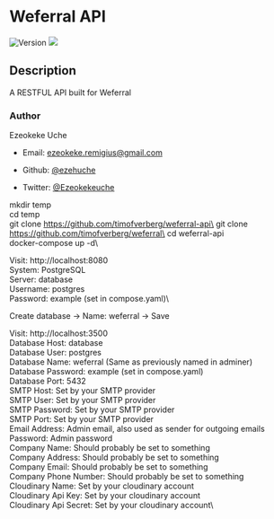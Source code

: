 <h1 >Weferral API</h1>
<p>
  <img alt="Version" src="https://img.shields.io/badge/version-0.0.1-blue.svg?cacheSeconds=2592000" />
  <img src="https://img.shields.io/badge/node-%3E%3D11.8.0-blue.svg" />
</p>

## Description
  A RESTFUL API built for Weferral

### Author
Ezeokeke Uche 
* Email: <ezeokeke.remigius@gmail.com>

* Github: [@ezehuche](https://github.com/ezehuche)
* Twitter: [@Ezeokekeuche](https://twitter.com/Ezeokekeuche)

mkdir temp\
cd temp\
git clone https://github.com/timofverberg/weferral-api\
git clone https://github.com/timofverberg/weferral\
cd weferral-api\
docker-compose up -d\

Visit: http://localhost:8080\
System: PostgreSQL\
Server: database\
Username: postgres\
Password: example (set in compose.yaml)\

Create database -> Name: weferral -> Save

Visit: http://localhost:3500\
Database Host: database\
Database User: postgres\
Database Name: weferral (Same as previously named in adminer)\
Database Password: example (set in compose.yaml)\
Database Port: 5432\
SMTP Host: Set by your SMTP provider\
SMTP User: Set by your SMTP provider\
SMTP Password: Set by your SMTP provider\
SMTP Port: Set by your SMTP provider\
Email Address: Admin email, also used as sender for outgoing emails\
Password: Admin password\
Company Name: Should probably be set to something\
Company Address: Should probably be set to something\
Company Email: Should probably be set to something\
Company Phone Number: Should probably be set to something\
Cloudinary Name: Set by your cloudinary account\
Cloudinary Api Key: Set by your cloudinary account\
Cloudinary Api Secret: Set by your cloudinary account\


